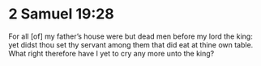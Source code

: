 # 2 Samuel 19:28

For all [of] my father’s house were but dead men before my lord the king: yet didst thou set thy servant among them that did eat at thine own table. What right therefore have I yet to cry any more unto the king?